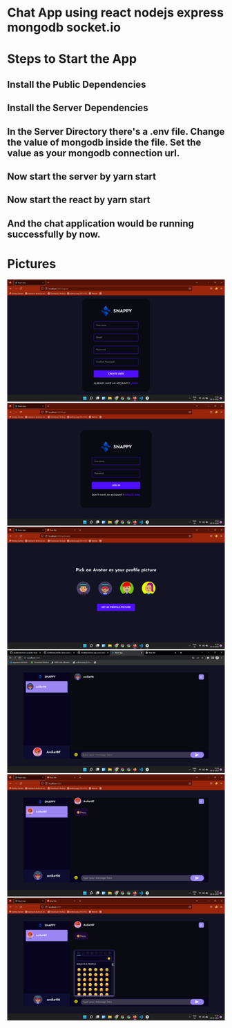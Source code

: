 # Chat App using react nodejs express mongodb socket.io

# Steps to Start the App

## Install the Public Dependencies
## Install the Server Dependencies
## In the Server Directory there's a .env file. Change the value of mongodb inside the file. Set the value as your mongodb connection url.
## Now start the server by yarn start
## Now start the react by yarn start
## And the chat application would be running successfully by now.

# Pictures

![App Screenshot](https://raw.githubusercontent.com/aniket162002/chat-app/picture-assets/Screenshot%20(129).png)
![App Screenshot](https://raw.githubusercontent.com/aniket162002/chat-app/picture-assets/Screenshot%20(130).png)
![App Screenshot](https://raw.githubusercontent.com/aniket162002/chat-app/picture-assets/Screenshot%20(131).png)
![App Screenshot](https://raw.githubusercontent.com/aniket162002/chat-app/picture-assets/Screenshot%20(132).png)
![App Screenshot](https://raw.githubusercontent.com/aniket162002/chat-app/picture-assets/Screenshot%20(133).png)
![App Screenshot](https://raw.githubusercontent.com/aniket162002/chat-app/picture-assets/Screenshot%20(134).png)

